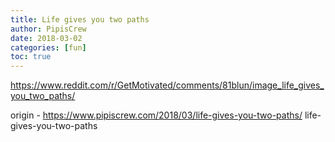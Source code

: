 ```yaml
---
title: Life gives you two paths
author: PipisCrew
date: 2018-03-02
categories: [fun]
toc: true
---
```


https://www.reddit.com/r/GetMotivated/comments/81blun/image_life_gives_you_two_paths/

origin - https://www.pipiscrew.com/2018/03/life-gives-you-two-paths/ life-gives-you-two-paths